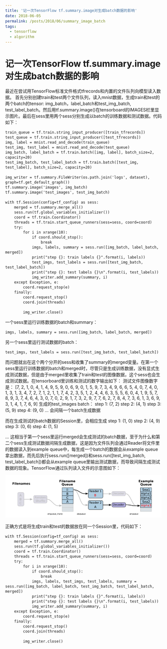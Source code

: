```yaml
---
title: '记一次TensorFlow tf.summary.image对生成batch数据的影响'
date: 2018-06-05
permalink: /posts/2018/06/summary_image_batch
tags:
  - tensorflow
  - algorithm
---
```


# 记一次TensorFlow tf.summary.image对生成batch数据的影响
最近在尝试用TensorFlow标准文件格式tfrecords和内置的文件队列向模型读入数据。
首先分别创建train和test两个文件队列，读入mnist数据，生成train和test的两个batch的tensor: img_batch，label_batch和test_img_batch, test_label_batch。然后用tf.summary.image()在tensorboard的IMAGES栏里显示图片。最后在sess里用两个sess分别生成以batch的训练数据和测试数据。代码如下：
```
train_queue = tf.train.string_input_producer([train_tfrecords])
test_queue = tf.train.string_input_producer([test_tfrecords])
img, label = mnist.read_and_decode(train_queue)
test_img, test_label = mnist.read_and_decode(test_queue)
img_batch, label_batch = tf.train.batch([img, label], batch_size=2, capacity=20)
test_img_batch, test_label_batch = tf.train.batch([test_img, test_label], batch_size=2, capacity=20)

img_writer = tf.summary.FileWriter(os.path.join('logs', dataset), graph=tf.get_default_graph())
tf.summary.image('images', img_batch)
tf.summary.image('test_images', test_img_batch)

with tf.Session(config=tf_config) as sess:
    merged = tf.summary.merge_all()
    sess.run(tf.global_variables_initializer())
    coord = tf.train.Coordinator()
    threads = tf.train.start_queue_runners(sess=sess, coord=coord)
    try:
        for i in xrange(10):
            if coord.should_stop():
                break
            imgs, labels, summary = sess.run([img_batch, label_batch, merged])
            print("step {}: train labels {}".format(i, labels))
            test_imgs, test_labels = sess.run([test_img_batch, test_label_batch])
            print("step {}: test labels {}\n".format(i, test_labels))
            img_writer.add_summary(summary, i)
    except Exception, e:
        coord.request_stop(e)
    finally:
        coord.request_stop()
        coord.join(threads)

        img_writer.close()
```
一个sess里运行训练数据的batch和summary：
```
imgs, labels, summary = sess.run([img_batch, label_batch, merged])
```
另一个sess里运行测试数据的batch：
```
test_imgs, test_labels = sess.run([test_img_batch, test_label_batch])
```
而问题就出在这个两个分开的sess和收集了summary的merged变量。在第一个sess里运行训练数据的batch和merged时，尽管只是生成训练数据，没有显式生成测试数据，但是由于merged里收集了train和test的图像数据，这个sess也会生成测试数据。在tensorboard里训练和测试的数字输出如下：
测试文件图像数字是：
[7, 2, 1, 0, 4, 1, 4, 9, 5, 9, 0, 6, 9, 0, 1, 5, 9, 7, 3, 4, 9, 6,
       6, 5, 4, 0, 7, 4, 0, 1, 3, 1, 3, 4, 7, 2, 7, 1, 2, 1, 1, 7, 4, 2,
       3, 5, 1, 2, 4, 4, 6, 3, 5, 5, 6, 0, 4, 1, 9, 5, 7, 8, 9, 3, 7, 4,
       6, 4, 3, 0, 7, 0, 2, 9, 1, 7, 3, 2, 9, 7, 7, 6, 2, 7, 8, 4, 7, 3,
       6, 1, 3, 6, 9, 3, 1, 4, 1, 7, 6, 9]
生成的test_images batch：
step 1: (7, 2)
step 2: (4, 1)
step 3: (5, 9)
step 4: (9, 0)
...
会间隔一个batch生成数据

而在生成测试的batch数据的Session里，会相应生成
step 1: (1, 0)
step 2: (4, 9)
step 3: (0, 6)
step 4: (1, 5)

...
这相当于第一个sess里运行merged会生成测试的batch数据，至于为什么和第二个sess生成测试数据间隔生成数据，这是因为文件队列会通过Reader将文件里的数据读入到example queue中，每生成一个batch的数据会从example queue拿出数据，而先后执行sess.run([merged])和sess.run([test_img_batch, test_label_batch])都会从example queue里输出测试数据，而导致间隔生成测试数据的现象。TensorFlow通过队列读入文件的示意图如下：

![queue_runner](/images/posts/tensorflow/queue_runner.png)

正确方式是将生成train和test的数据放在同一个Session里，代码如下：
```
with tf.Session(config=tf_config) as sess:
    merged = tf.summary.merge_all()
    sess.run(tf.global_variables_initializer())
    coord = tf.train.Coordinator()
    threads = tf.train.start_queue_runners(sess=sess, coord=coord)
    try:
        for i in xrange(10):
            if coord.should_stop():
                break
            imgs, labels, test_imgs, test_labels, summary = sess.run([img_batch, label_batch, test_img_batch, test_label_batch, merged])
            print("step {}: train labels {}".format(i, labels))
            print("step {}: test labels {}\n".format(i, test_labels))
            img_writer.add_summary(summary, i)
    except Exception, e:
        coord.request_stop(e)
    finally:
        coord.request_stop()
        coord.join(threads)

        img_writer.close()
```












